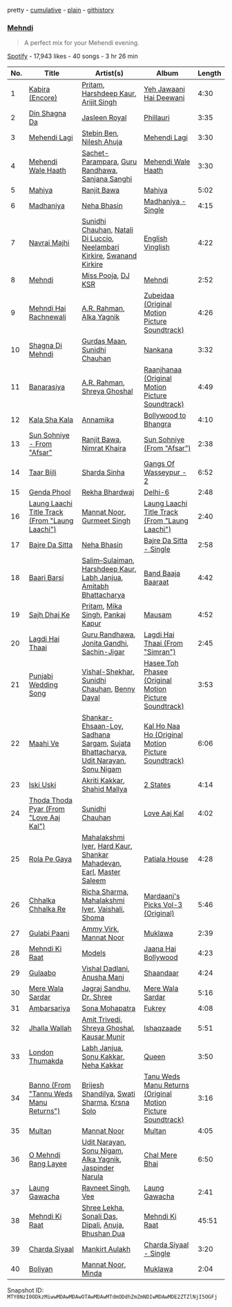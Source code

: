 pretty - [cumulative](/playlists/cumulative/37i9dQZF1DWTL4zPbYeMFs.md) - [plain](/playlists/plain/37i9dQZF1DWTL4zPbYeMFs) - [githistory](https://github.githistory.xyz/mackorone/spotify-playlist-archive/blob/main/playlists/plain/37i9dQZF1DWTL4zPbYeMFs)

### [Mehndi](https://open.spotify.com/playlist/37i9dQZF1DWTL4zPbYeMFs)

> A perfect mix for your Mehendi evening.

[Spotify](https://open.spotify.com/user/spotify) - 17,943 likes - 40 songs - 3 hr 26 min

| No. | Title | Artist(s) | Album | Length |
|---|---|---|---|---|
| 1 | [Kabira \(Encore\)](https://open.spotify.com/track/3jJ5HgLRNydtLRghjWVaCG) | [Pritam](https://open.spotify.com/artist/1wRPtKGflJrBx9BmLsSwlU), [Harshdeep Kaur](https://open.spotify.com/artist/3xU8YsNNkmWSPewlB18NUz), [Arijit Singh](https://open.spotify.com/artist/4YRxDV8wJFPHPTeXepOstw) | [Yeh Jawaani Hai Deewani](https://open.spotify.com/album/2Lxoc72vRTGdQfMvj7Ovi1) | 4:30 |
| 2 | [Din Shagna Da](https://open.spotify.com/track/20rwogC6aE369YsxFb5aRp) | [Jasleen Royal](https://open.spotify.com/artist/74OaRjmyh0XyRZsQQQ5l7c) | [Phillauri](https://open.spotify.com/album/0VcufnK1aFnUCIQR2j9cFE) | 3:35 |
| 3 | [Mehendi Lagi](https://open.spotify.com/track/6nh7VYmtwkzXK1Ua85ronc) | [Stebin Ben](https://open.spotify.com/artist/1UAzmnFgjizIDvtHvnCdEq), [Nilesh Ahuja](https://open.spotify.com/artist/7BTWFChvstLB6ZCvuiUaZV) | [Mehendi Lagi](https://open.spotify.com/album/11CstMSjuNTXYm3my0HmGE) | 3:30 |
| 4 | [Mehendi Wale Haath](https://open.spotify.com/track/3H4H5AuUK3t28rJNo1Pbfl) | [Sachet\-Parampara](https://open.spotify.com/artist/1SyKki7JI1AZNKwgNMkn25), [Guru Randhawa](https://open.spotify.com/artist/5rQoBDKFnd1n6BkdbgVaRL), [Sanjana Sanghi](https://open.spotify.com/artist/0nFIPa2qOn5ODHEWi3Ywan) | [Mehendi Wale Haath](https://open.spotify.com/album/27tWgZZCTAUBHTS7h2sBhQ) | 3:30 |
| 5 | [Mahiya](https://open.spotify.com/track/5f6v7J2ifXZZijn0AGd0Bz) | [Ranjit Bawa](https://open.spotify.com/artist/6pU5oz09VUYtnFTd4P1Mxn) | [Mahiya](https://open.spotify.com/album/7DvAu6vwzu1iZEe5kHszLz) | 5:02 |
| 6 | [Madhaniya](https://open.spotify.com/track/1PJjB3p65wjdCbMTObhPxv) | [Neha Bhasin](https://open.spotify.com/artist/4E5oyNFcB3uXLkLdjYmP9Z) | [Madhaniya \- Single](https://open.spotify.com/album/23eYpUkPcWs2ooPZNeVfTy) | 4:15 |
| 7 | [Navrai Majhi](https://open.spotify.com/track/5ZLplBxO5OmotTmYY8920p) | [Sunidhi Chauhan](https://open.spotify.com/artist/3eDT9fwXKuHWFvgZaaYC5v), [Natali Di Luccio](https://open.spotify.com/artist/672316o5Y63QCzOkXIth5w), [Neelambari Kirkire](https://open.spotify.com/artist/6alTCEe35NN3busJ9xGAlU), [Swanand Kirkire](https://open.spotify.com/artist/4q7O0NIvhz0G1IgyfOmdcz) | [English Vinglish](https://open.spotify.com/album/65N0JAv4NbVtQHGQSegVRm) | 4:22 |
| 8 | [Mehndi](https://open.spotify.com/track/7GnO1WjNfc0BjHwwbkmsAn) | [Miss Pooja](https://open.spotify.com/artist/0DyXyd0D6fMUsuD6yONANx), [DJ KSR](https://open.spotify.com/artist/5Vo22DmP2xVFg9dwnAZapU) | [Mehndi](https://open.spotify.com/album/5GbJKpHQ3UIKqZLSUZlj0x) | 2:52 |
| 9 | [Mehndi Hai Rachnewali](https://open.spotify.com/track/0lCdndc8chDOcAQqfLvCyE) | [A.R\. Rahman](https://open.spotify.com/artist/1mYsTxnqsietFxj1OgoGbG), [Alka Yagnik](https://open.spotify.com/artist/3gBKY0y3dFFVRqicLnVZYz) | [Zubeidaa \(Original Motion Picture Soundtrack\)](https://open.spotify.com/album/5t0wkaiJ86D3MtdBhUevkd) | 4:26 |
| 10 | [Shagna Di Mehndi](https://open.spotify.com/track/5sleet26J1GCHLL42Dn6OV) | [Gurdas Maan](https://open.spotify.com/artist/3ttzOzBpRWRBzhn6thqhdT), [Sunidhi Chauhan](https://open.spotify.com/artist/3eDT9fwXKuHWFvgZaaYC5v) | [Nankana](https://open.spotify.com/album/1t6NDICI2JD505CLOLT0WV) | 3:32 |
| 11 | [Banarasiya](https://open.spotify.com/track/5h6O8kOSivahcPg4Rlgp15) | [A.R\. Rahman](https://open.spotify.com/artist/1mYsTxnqsietFxj1OgoGbG), [Shreya Ghoshal](https://open.spotify.com/artist/0oOet2f43PA68X5RxKobEy) | [Raanjhanaa \(Original Motion Picture Soundtrack\)](https://open.spotify.com/album/24C47633GRlozws7WBth7t) | 4:49 |
| 12 | [Kala Sha Kala](https://open.spotify.com/track/48QEqHpLNEBpzW2Ef4LryG) | [Annamika](https://open.spotify.com/artist/4nRfn9j9OQZh1DXwmP3iA4) | [Bollywood to Bhangra](https://open.spotify.com/album/7zDbRVfHFjw7RqSIOedXWM) | 4:10 |
| 13 | [Sun Sohniye \- From "Afsar"](https://open.spotify.com/track/0Sf6tCf1PpIXrG5htibftj) | [Ranjit Bawa](https://open.spotify.com/artist/6pU5oz09VUYtnFTd4P1Mxn), [Nimrat Khaira](https://open.spotify.com/artist/0ea0y5ZxnN5TbEDzNtx5Fk) | [Sun Sohniye \(From "Afsar"\)](https://open.spotify.com/album/1lotYHh1TgHkdt28VVUfSF) | 2:38 |
| 14 | [Taar Bijli](https://open.spotify.com/track/2mMW4YtrF03h5h4NaXCDsS) | [Sharda Sinha](https://open.spotify.com/artist/0us5gjkn3JwkrYuvCK6gJ2) | [Gangs Of Wasseypur \- 2](https://open.spotify.com/album/7DBbDXQbei6e4X6EdXOyz2) | 6:52 |
| 15 | [Genda Phool](https://open.spotify.com/track/15Vuw407y6UWIPUfGrpJ1e) | [Rekha Bhardwaj](https://open.spotify.com/artist/3cqeO3muWIW5uSmUDNCmyT) | [Delhi\-6](https://open.spotify.com/album/2oEJvIPxiVWejbACLjq6Lh) | 2:48 |
| 16 | [Laung Laachi Title Track \(From "Laung Laachi"\)](https://open.spotify.com/track/31EqumBCMNGK3kt1sSL4gV) | [Mannat Noor](https://open.spotify.com/artist/0TxBLummgAxRkxn21HrLDp), [Gurmeet Singh](https://open.spotify.com/artist/5aL0URFqLCRbrB3cewGLgF) | [Laung Laachi Title Track \(From "Laung Laachi"\)](https://open.spotify.com/album/396twavEqFLIB2wPhSOVsl) | 2:40 |
| 17 | [Bajre Da Sitta](https://open.spotify.com/track/7xC3WCYXbpCGuTsjGswxjB) | [Neha Bhasin](https://open.spotify.com/artist/4E5oyNFcB3uXLkLdjYmP9Z) | [Bajre Da Sitta \- Single](https://open.spotify.com/album/0l6n0qKap0pqC3NJROpB7z) | 2:58 |
| 18 | [Baari Barsi](https://open.spotify.com/track/16168M9xvIA5FqGlurQfsv) | [Salim–Sulaiman](https://open.spotify.com/artist/6ohaQzKaXrobAL8paLSaxq), [Harshdeep Kaur](https://open.spotify.com/artist/3xU8YsNNkmWSPewlB18NUz), [Labh Janjua](https://open.spotify.com/artist/3DWbhNPz642SpTneSTHJv7), [Amitabh Bhattacharya](https://open.spotify.com/artist/2fMqTqiTxUDlmcOEPaQSsx) | [Band Baaja Baaraat](https://open.spotify.com/album/7AYweNv9TK4bWe1zP2rcRU) | 4:42 |
| 19 | [Sajh Dhaj Ke](https://open.spotify.com/track/5HJGzB7sZleFrrDvr0pRo4) | [Pritam](https://open.spotify.com/artist/1wRPtKGflJrBx9BmLsSwlU), [Mika Singh](https://open.spotify.com/artist/5T2I75UlGBcWd5nVyfmL13), [Pankaj Kapur](https://open.spotify.com/artist/2o8YweTDrUygJuPWOFDN62) | [Mausam](https://open.spotify.com/album/6IXC7pxtf6QKK7BVQUvIxP) | 4:52 |
| 20 | [Lagdi Hai Thaai](https://open.spotify.com/track/4hY8QWl3BGv83htRjPfprx) | [Guru Randhawa](https://open.spotify.com/artist/5rQoBDKFnd1n6BkdbgVaRL), [Jonita Gandhi](https://open.spotify.com/artist/00sCATpEvwH48ays7PlQFU), [Sachin\-Jigar](https://open.spotify.com/artist/1mBydYMVBECdDmMfE2sEUO) | [Lagdi Hai Thaai \(From "Simran"\)](https://open.spotify.com/album/72iWZXfl5gkum49zQAkdHl) | 2:45 |
| 21 | [Punjabi Wedding Song](https://open.spotify.com/track/69iDTIABXobqbl8zJOp8dq) | [Vishal\-Shekhar](https://open.spotify.com/artist/6Mv8GjQa7LKUGCAqa9qqdb), [Sunidhi Chauhan](https://open.spotify.com/artist/3eDT9fwXKuHWFvgZaaYC5v), [Benny Dayal](https://open.spotify.com/artist/61if35zz1W11GejEkxTLEQ) | [Hasee Toh Phasee \(Original Motion Picture Soundtrack\)](https://open.spotify.com/album/3PxXJhlxSQkj8JO7IXy0FE) | 3:53 |
| 22 | [Maahi Ve](https://open.spotify.com/track/7Czm0vv2sYL5z4P51KY66e) | [Shankar\-Ehsaan\-Loy](https://open.spotify.com/artist/0L5GV6LN8SWWUWIdBbTLTZ), [Sadhana Sargam](https://open.spotify.com/artist/1HGMG8RHvcu1mfdM9MeTek), [Sujata Bhattacharya](https://open.spotify.com/artist/63gr7tdupR56177ARreusx), [Udit Narayan](https://open.spotify.com/artist/70B80Lwx2sxti0M1Ng9e8K), [Sonu Nigam](https://open.spotify.com/artist/1dVygo6tRFXC8CSWURQJq2) | [Kal Ho Naa Ho \(Original Motion Picture Soundtrack\)](https://open.spotify.com/album/6H71erprmvRxnWs3XqC8uE) | 6:06 |
| 23 | [Iski Uski](https://open.spotify.com/track/0ON0JdGgRTVcCInt8j6eod) | [Akriti Kakkar](https://open.spotify.com/artist/0le3G5nxaIL8ecHpBA6LPW), [Shahid Mallya](https://open.spotify.com/artist/4LnYRxNZVCTsDCO2xKjOn8) | [2 States](https://open.spotify.com/album/4PmYasI57t8uJJAOt0zKud) | 4:14 |
| 24 | [Thoda Thoda Pyar \(From "Love Aaj Kal"\)](https://open.spotify.com/track/5O7NujeJHdRbpkj79jEygT) | [Sunidhi Chauhan](https://open.spotify.com/artist/3eDT9fwXKuHWFvgZaaYC5v) | [Love Aaj Kal](https://open.spotify.com/album/4u7WFjehsC5sUibLEOaqLf) | 4:02 |
| 25 | [Rola Pe Gaya](https://open.spotify.com/track/2CYjOJhjqxU3IzYWnDmz8A) | [Mahalakshmi Iyer](https://open.spotify.com/artist/0Yb0T3wUUNiIvHjqnfkbuH), [Hard Kaur](https://open.spotify.com/artist/1Xoow41U5fn5DwlMlYt7Gw), [Shankar Mahadevan](https://open.spotify.com/artist/1SJOL9HJ08YOn92lFcYf8a), [Earl](https://open.spotify.com/artist/0pnNFaArjbh5wsCVJwUlld), [Master Saleem](https://open.spotify.com/artist/0BEr6nvOOHQMy53md08n9Y) | [Patiala House](https://open.spotify.com/album/1DgIFH0yAPRPGBeCiJBvDv) | 4:28 |
| 26 | [Chhalka Chhalka Re](https://open.spotify.com/track/1xf8CRmSxglu1ikMhmdAiq) | [Richa Sharma](https://open.spotify.com/artist/2hgViyN0RqyQQpfjIb0g3W), [Mahalakshmi Iyer](https://open.spotify.com/artist/0Yb0T3wUUNiIvHjqnfkbuH), [Vaishali](https://open.spotify.com/artist/0w8tFRpIwIcsX9HXUIaoAF), [Shoma](https://open.spotify.com/artist/7CRk1A0vdDJmyvoA3I4SkN) | [Mardaani's Picks Vol\-3 \(Original\)](https://open.spotify.com/album/1jovWFh0n5lhPO6lMXe71T) | 5:46 |
| 27 | [Gulabi Paani](https://open.spotify.com/track/6GANda34t7RcWY6j1WWOrQ) | [Ammy Virk](https://open.spotify.com/artist/2RlWC7XKizSOsZ8F3uGi59), [Mannat Noor](https://open.spotify.com/artist/0TxBLummgAxRkxn21HrLDp) | [Muklawa](https://open.spotify.com/album/3RkmYz0TWTINSueISYjQ2a) | 2:39 |
| 28 | [Mehndi Ki Raat](https://open.spotify.com/track/6yyC676TchwgOyhVfOykxA) | [Models](https://open.spotify.com/artist/7rH3S7xMKRVSr0JrpqTUIZ) | [Jaana Hai Bollywood](https://open.spotify.com/album/1ZhKxioBc0HF6CDGYHXMpx) | 4:23 |
| 29 | [Gulaabo](https://open.spotify.com/track/5hRXhmEuQW3SJwX94BBV6u) | [Vishal Dadlani](https://open.spotify.com/artist/6CXEwIaXYfVJ84biCxqc9k), [Anusha Mani](https://open.spotify.com/artist/03yzClwzHK7M7wiQMQixry) | [Shaandaar](https://open.spotify.com/album/6jz8TnD4K4fOeGHAnd3fwM) | 4:24 |
| 30 | [Mere Wala Sardar](https://open.spotify.com/track/4lSSJcfptqRAv9cTzpherg) | [Jagraj Sandhu, Dr\. Shree](https://open.spotify.com/artist/3xnffjIEcOUvK7FUu38Mh9) | [Mere Wala Sardar](https://open.spotify.com/album/06RDH8jeLq7ySpetjFtr5I) | 5:16 |
| 31 | [Ambarsariya](https://open.spotify.com/track/4qRcjFkFqSpLBzcbLDt7HL) | [Sona Mohapatra](https://open.spotify.com/artist/5bv6NvAYNuvd2Vq13nHdG3) | [Fukrey](https://open.spotify.com/album/5PWhrKKFYTMnutQ4x5DqHd) | 4:08 |
| 32 | [Jhalla Wallah](https://open.spotify.com/track/1y8Ck6jFOyxNC59SrQJIn6) | [Amit Trivedi](https://open.spotify.com/artist/7HCqGPJcQTyGJ2yqntbuyr), [Shreya Ghoshal](https://open.spotify.com/artist/0oOet2f43PA68X5RxKobEy), [Kausar Munir](https://open.spotify.com/artist/3GBSge8pq7mpezUQl0GAOA) | [Ishaqzaade](https://open.spotify.com/album/7bJe5O77rwuYETK4zEp9Vu) | 5:51 |
| 33 | [London Thumakda](https://open.spotify.com/track/2qJAzSE6uC94oH2NRoPrGl) | [Labh Janjua](https://open.spotify.com/artist/3DWbhNPz642SpTneSTHJv7), [Sonu Kakkar](https://open.spotify.com/artist/1Pn6pKlgzxcH6iIRp08dQr), [Neha Kakkar](https://open.spotify.com/artist/5f4QpKfy7ptCHwTqspnSJI) | [Queen](https://open.spotify.com/album/2CpCvD6ZrMmiydad6IVEPU) | 3:50 |
| 34 | [Banno \(From "Tannu Weds Manu Returns"\)](https://open.spotify.com/track/469feuqSbNddPWlsmDane7) | [Brijesh Shandilya](https://open.spotify.com/artist/3gdKEsvYBUHdtLMmECIN4q), [Swati Sharma](https://open.spotify.com/artist/6nvNh0jV10gc2aYFALNahg), [Krsna Solo](https://open.spotify.com/artist/1fn1zda146dVI8wNdqi9l6) | [Tanu Weds Manu Returns \(Original Motion Picture Soundtrack\)](https://open.spotify.com/album/6LhTqrhXjM32W60EFppQwW) | 3:16 |
| 35 | [Multan](https://open.spotify.com/track/2Qr6caRtWpQitY0t7qjsxi) | [Mannat Noor](https://open.spotify.com/artist/0TxBLummgAxRkxn21HrLDp) | [Multan](https://open.spotify.com/album/0QQwhLBFDqjzMiWYcQaiNi) | 4:05 |
| 36 | [O Mehndi Rang Layee](https://open.spotify.com/track/39IVoEO9CeLQXYJcLvLwQk) | [Udit Narayan](https://open.spotify.com/artist/70B80Lwx2sxti0M1Ng9e8K), [Sonu Nigam](https://open.spotify.com/artist/1dVygo6tRFXC8CSWURQJq2), [Alka Yagnik](https://open.spotify.com/artist/3gBKY0y3dFFVRqicLnVZYz), [Jaspinder Narula](https://open.spotify.com/artist/4qf5iWCSqeCW9TlbwO58bo) | [Chal Mere Bhai](https://open.spotify.com/album/2ROkLjvAaWIiDGBNVCxgub) | 6:50 |
| 37 | [Laung Gawacha](https://open.spotify.com/track/5ol7uDVpF1pHQitme6AJpm) | [Ravneet Singh](https://open.spotify.com/artist/4c29UldvyWU7vZpIlAkpjX), [Vee](https://open.spotify.com/artist/5aLCSARkIADqbSrMOrunOH) | [Laung Gawacha](https://open.spotify.com/album/4ZHC2cpwbxzyktk4pXEBLv) | 2:41 |
| 38 | [Mehndi Ki Raat](https://open.spotify.com/track/7y6GHj9Jc5ZT0pMNwkw95x) | [Shree Lekha](https://open.spotify.com/artist/1pjbVA2ocNjqiOaFbFvabI), [Sonali Das](https://open.spotify.com/artist/4D6r0qWAWcU9gzfTi6uinn), [Dipali](https://open.spotify.com/artist/2hbLXaqzGVQ2YLXuDMja39), [Anuja](https://open.spotify.com/artist/5V8DocXmZeYm3zZ3dYS8IF), [Bhushan Dua](https://open.spotify.com/artist/4PhJv48oy3YJMQ5hDt9BFu) | [Mehndi Ki Raat](https://open.spotify.com/album/3ZiZ9EigOAvzrAe24eE9sJ) | 45:51 |
| 39 | [Charda Siyaal](https://open.spotify.com/track/1olfUQXZoaqITRxmBq1Y1F) | [Mankirt Aulakh](https://open.spotify.com/artist/3uHUKCspaCzAab9A3LlGAr) | [Charda Siyaal \- Single](https://open.spotify.com/album/1pSrIo84dlxz8U2fyLEolg) | 3:20 |
| 40 | [Boliyan](https://open.spotify.com/track/1CG8ODAay6SHhlpgyshfJu) | [Mannat Noor](https://open.spotify.com/artist/0TxBLummgAxRkxn21HrLDp), [Minda](https://open.spotify.com/artist/7mPA0gY5QgapTMfgLplro0) | [Muklawa](https://open.spotify.com/album/3RkmYz0TWTINSueISYjQ2a) | 2:04 |

Snapshot ID: `MTY0NzI0ODkzMiwwMDAwMDAwOTAwMDAwMTdmODdhZmZmNDIwMDAwMDE2ZTZlNjI5OGFj`
